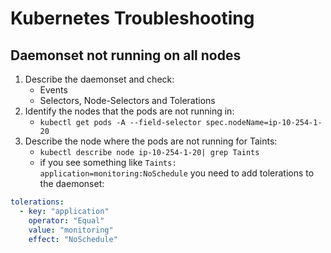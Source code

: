 # Kubernetes Troubleshooting

## Daemonset not running on all nodes

1. Describe the daemonset and check:
   - Events
   - Selectors, Node-Selectors and Tolerations
3. Identify the nodes that the pods are not running in:
   - `kubectl get pods -A --field-selector spec.nodeName=ip-10-254-1-20`
4. Describe the node where the pods are not running for Taints:
   - `kubectl describe node ip-10-254-1-20| grep Taints`
   - if you see something like `Taints: application=monitoring:NoSchedule` you need to add tolerations to the daemonset:

```yaml
tolerations:
  - key: "application"
    operator: "Equal"
    value: "monitoring"
    effect: "NoSchedule"
```
